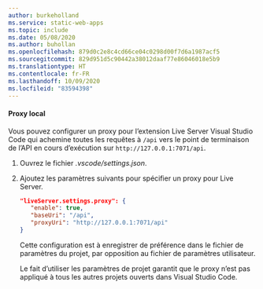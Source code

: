 ```yaml
---
author: burkeholland
ms.service: static-web-apps
ms.topic: include
ms.date: 05/08/2020
ms.author: buhollan
ms.openlocfilehash: 879d0c2e8c4cd66ce04c0298d00f7d6a1987acf5
ms.sourcegitcommit: 829d951d5c90442a38012daaf77e86046018e5b9
ms.translationtype: HT
ms.contentlocale: fr-FR
ms.lasthandoff: 10/09/2020
ms.locfileid: "83594398"
---
```

#### <a name="local-proxy"></a>Proxy local

Vous pouvez configurer un proxy pour l’extension Live Server Visual Studio Code qui achemine toutes les requêtes à `/api` vers le point de terminaison de l’API en cours d’exécution sur `http://127.0.0.1:7071/api`.

1. Ouvrez le fichier _.vscode/settings.json_.

1. Ajoutez les paramètres suivants pour spécifier un proxy pour Live Server.

   ```json
   "liveServer.settings.proxy": {
      "enable": true,
      "baseUri": "/api",
      "proxyUri": "http://127.0.0.1:7071/api"
   }
   ```

   Cette configuration est à enregistrer de préférence dans le fichier de paramètres du projet, par opposition au fichier de paramètres utilisateur.

   Le fait d’utiliser les paramètres de projet garantit que le proxy n’est pas appliqué à tous les autres projets ouverts dans Visual Studio Code.
